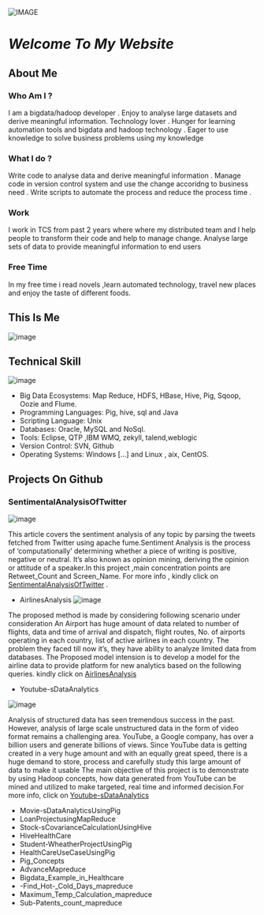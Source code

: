 
![IMAGE](https://tr2.cbsistatic.com/hub/i/r/2016/06/02/191827a1-5d53-448b-bc74-ea745fee7c44/resize/770x/b2bf48cf1112a8e3912cb58a4033ffa2/internetglocal.jpg)

#  _Welcome To My Website_
   
## **About Me**
 
### Who Am I ?
 I am a bigdata/hadoop developer . Enjoy to analyse large datasets and derive meaningful information. Technology lover . Hunger for learning automation tools and bigdata and hadoop technology . Eager to use knowledge to solve business problems using my knowledge
 
### What I do ?
 Write code to analyse data and derive meaningful information . Manage code in version control system and use the change accoridng to business need . Write scripts to automate the process and reduce the process time .
 
### Work
 I work in TCS from past 2 years where where my distributed team and I help people to transform their code and help to manage change. Analyse large sets of data to provide meaningful information to end users
 
### Free Time
 In my free time i read novels ,learn automated technology, travel new places and enjoy the  taste of different foods.
 
## This Is Me  

 
 ![image](https://avatars2.githubusercontent.com/u/26433441?v=3&u=cdce6e8de39a968bf1d319ac2e12d38a3bc16295&s=400)
 
 

## Technical Skill

![image](http://www.ugc.ac.in/skill/images/pic_6.jpg)

* Big Data Ecosystems: Map Reduce, HDFS, HBase, Hive, Pig, Sqoop, Oozie and Flume.
* Programming Languages: Pig, hive, sql and Java
* Scripting Language: Unix
* Databases: Oracle, MySQL and NoSql.
* Tools: Eclipse, QTP ,IBM WMQ, zekyll, talend,weblogic 
* Version Control: SVN, Github
* Operating Systems: Windows […] and Linux , aix, CentOS.

## Projects On Github

### SentimentalAnalysisOfTwitter
![image](https://camo.githubusercontent.com/02e0a1f438f79b850d6a7e5ba7f194e3de24941b/687474703a2f2f312e62702e626c6f6773706f742e636f6d2f2d42683041756b6f623635632f555a5557657744496e61492f41414141414141414142552f764c78636f314e485652382f733332302f73656e74696d656e742e6a70673d3130302a323030303030)

This article covers the sentiment analysis of any topic by parsing the tweets fetched from Twitter using apache fume.Sentiment Analysis is the process of ‘computationally’ determining whether a piece of writing is positive, negative or neutral. It’s also known as opinion mining, deriving the opinion or attitude of a speaker.In this project ,main concentration points are Retweet_Count and Screen_Name. For more info , kindly click on [SentimentalAnalysisOfTwitter](https://rkrahul04.github.io/SentimentalAnalysisOfTwitter/) .
   

* AirlinesAnalysis
![image](https://camo.githubusercontent.com/3dba08cebaeb196dde3145fe1a1be75e8193783e/68747470733a2f2f656e637279707465642d74626e302e677374617469632e636f6d2f696d616765733f713d74626e3a414e6439476352776e4a457845682d4f334d6d584870335a5067715238353058383252674f4279585771456b437035645674445a506a6178)

The proposed method is made by considering following scenario under consideration An Airport has huge amount of data related to number of flights, data and time of arrival and dispatch, flight routes, No. of airports operating in each country, list of active airlines in each country. The problem they faced till now it’s, they have ability to analyze limited data from databases. The Proposed model intension is to develop a model for the airline data to provide platform for new analytics based on the following queries. kindly click on [AirlinesAnalysis](https://rkrahul04.github.io/AirlinesAnalysis/)


* Youtube-sDataAnalytics

![image](https://camo.githubusercontent.com/c3fe04b2b6981f1522b63ad5871f21f6d6f82534/68747470733a2f2f656e637279707465642d74626e302e677374617469632e636f6d2f696d616765733f713d74626e3a414e643947635177454c554e5554365848557a6a6a64363356587637775369335041746a6143344a6d636a754d7a30396b4b6775664d44466677)

Analysis of structured data has seen tremendous success in the past. However, analysis of large scale unstructured data in the form of video format remains a challenging area. YouTube, a Google company, has over a billion users and generate billions of views. Since YouTube data is getting created in a very huge amount and with an equally great speed, there is a huge demand to store, process and carefully study this large amount of data to make it usable The main objective of this project is to demonstrate by using Hadoop concepts, how data generated from YouTube can be mined and utilized to make targeted, real time and informed decision.For more info, click on [Youtube-sDataAnalytics](https://rkrahul04.github.io/Youtube-sDataAnalytics-/)


* Movie-sDataAnalyticsUsingPig
* LoanProjectusingMapReduce
* Stock-sCovarianceCalculationUsingHive
* HiveHealthCare
* Student-WheatherProjectUsingPig
* HealthCareUseCaseUsingPig
* Pig_Concepts
* AdvanceMapreduce
* Bigdata_Example_in_Healthcare
* -Find_Hot-_Cold_Days_mapreduce
* Maximum_Temp_Calculation_mapreduce
* Sub-Patents_count_mapreduce



